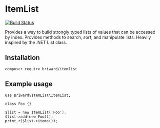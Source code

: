 ItemList
==========

[![Build Status](https://travis-ci.org/briward/itemlist.svg?branch=master)](https://travis-ci.org/briward/itemlist)

Provides a way to build strongly typed lists of values that can be accessed by index. Provides methods to search, sort, and manipulate lists. Heavily inspired by the .NET List<T> class.

Installation
------------

`composer require briward/itemlist`

Example usage
-------------

```
use Briward\ItemList\ItemList;

class Foo {}

$list = new ItemList('Foo');
$list->add(new Foo());
print_r($list->items());
```
